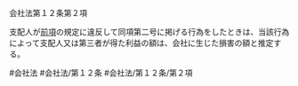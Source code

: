 会社法第１２条第２項

支配人が[前項](会社法＿＿＿＿第１２条第１項)の規定に違反して同項第二号に掲げる行為をしたときは、当該行為によって支配人又は第三者が得た利益の額は、会社に生じた損害の額と推定する。

#会社法
#会社法/第１２条
#会社法/第１２条/第２項
